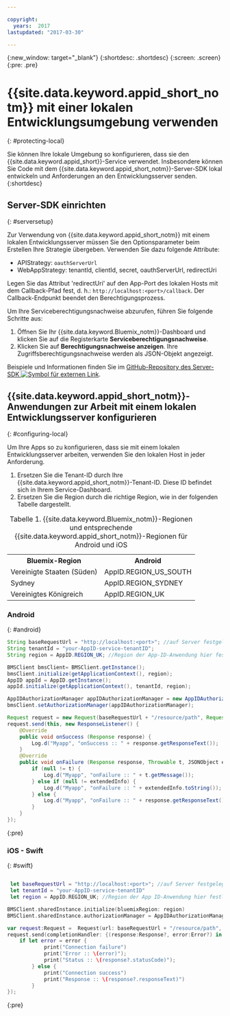 ```yaml
---

copyright:
  years:  2017
lastupdated: "2017-03-30"

---
```

{:new_window: target="_blank"}
{:shortdesc: .shortdesc}
{:screen: .screen}
{:pre: .pre}



# {{site.data.keyword.appid_short_notm}} mit einer lokalen Entwicklungsumgebung verwenden
{: #protecting-local}

Sie können Ihre lokale Umgebung so konfigurieren, dass sie den {{site.data.keyword.appid_short}}-Service verwendet. Insbesondere können Sie Code mit dem {{site.data.keyword.appid_short_notm}}-Server-SDK lokal entwickeln und Anforderungen an den Entwicklungsserver senden.
{:shortdesc}


## Server-SDK einrichten
{: #serversetup}

Zur Verwendung von {{site.data.keyword.appid_short_notm}} mit einem lokalen Entwicklungsserver müssen Sie den Optionsparameter beim Erstellen Ihre Strategie übergeben. Verwenden Sie dazu folgende Attribute:

* APIStrategy: `oauthServerUrl`
* WebAppStrategy: tenantId, clientId, secret, oauthServerUrl, redirectUri

Legen Sie das Attribut 'redirectUri' auf den App-Port des lokalen Hosts mit dem Callback-Pfad fest, d. h.: `http://localhost:<port>/callback`. Der Callback-Endpunkt beendet den Berechtigungsprozess.

Um Ihre Serviceberechtigungsnachweise abzurufen, führen Sie folgende Schritte aus:

1. Öffnen Sie Ihr {{site.data.keyword.Bluemix_notm}}-Dashboard und klicken Sie auf die Registerkarte **Serviceberechtigungsnachweise**.
2. Klicken Sie auf **Berechtigungsnachweise anzeigen**. Ihre Zugriffsberechtigungsnachweise werden als JSON-Objekt angezeigt.

Beispiele und Informationen finden Sie im <a href="https://github.com/ibm-cloud-security/appid-serversdk-nodejs" target="_blank">GitHub-Repository des Server-SDK <img src="../../icons/launch-glyph.svg" alt="Symbol für externen Link"></a>.


## {{site.data.keyword.appid_short_notm}}-Anwendungen zur Arbeit mit einem lokalen Entwicklungsserver konfigurieren
{: #configuring-local}

Um Ihre Apps so zu konfigurieren, dass sie mit einem lokalen Entwicklungsserver arbeiten, verwenden Sie den lokalen Host in jeder Anforderung.

1. Ersetzen Sie die Tenant-ID durch Ihre {{site.data.keyword.appid_short_notm}}-Tenant-ID. Diese ID befindet sich in Ihrem Service-Dashboard.
2. Ersetzen Sie die Region durch die richtige Region, wie in der folgenden Tabelle dargestellt.

<table> <caption> Tabelle 1. {{site.data.keyword.Bluemix_notm}}-Regionen und entsprechende {{site.data.keyword.appid_short_notm}}-Regionen für Android und iOS </caption>
<tr>
  <th> Bluemix-Region </th>
  <th> Android </th>
</tr>
<tr>
  <td> Vereinigte Staaten (Süden) </td>
  <td> AppID.REGION_US_SOUTH </td>
</tr>
<tr>
  <td> Sydney </td>
  <td> AppID.REGION_SYDNEY </td>
</tr>
<tr>
  <td> Vereinigtes Königreich </td>
  <td> AppID.REGION_UK </td>
</tr>
</table>



### Android
{: #android}
```java
String baseRequestUrl = "http://localhost:<port>"; //auf Server festgelegt, der Port ausführt
String tenantId = "your-AppID-service-tenantID";
String region = AppID.REGION_UK; //Region der App-ID-Anwendung hier festlegen. Aktuell mögliche Werte sind AppID.REGION_US_SOUTH, AppID.REGION_SYDNEY oder AppID.REGION_UK.

BMSClient bmsClient= BMSClient.getInstance();
bmsClient.initialize(getApplicationContext(), region);
AppID appId = AppID.getInstance();
appId.initialize(getApplicationContext(), tenantId, region);

AppIDAuthorizationManager appIDAuthorizationManager = new AppIDAuthorizationManager(appId);
bmsClient.setAuthorizationManager(appIDAuthorizationManager);

Request request = new Request(baseRequestUrl + "/resource/path", Request.GET);
request.send(this, new ResponseListener() {
    @Override
	public void onSuccess (Response response) {
        Log.d("Myapp", "onSuccess :: " + response.getResponseText());
	}
    @Override
	public void onFailure (Response response, Throwable t, JSONObject extendedInfo) {
        if (null != t) {
            Log.d("Myapp", "onFailure :: " + t.getMessage());
		} else if (null != extendedInfo) {
            Log.d("Myapp", "onFailure :: " + extendedInfo.toString());
		} else {
            Log.d("Myapp", "onFailure :: " + response.getResponseText());
		}
    }
});
```
{:pre}

### iOS - Swift
{: #swift}
```swift

 let baseRequestUrl = "http://localhost:<port>"; //auf Server festgelegt, der den Port ausführt
 let tenantId = "your-AppID-service-tenantID"
 let region = AppID.REGION_UK; //Region der App ID-Anwendung hier festlegen. Aktuell mögliche Werte sind AppID.REGION_US_SOUTH, AppID.REGION_SYDNEY oder AppID.REGION_UK.

BMSClient.sharedInstance.initialize(bluemixRegion: region)
BMSClient.sharedInstance.authorizationManager = AppIDAuthorizationManager(appid:AppID.sharedInstance)

var request:Request =  Request(url: baseRequestUrl + "/resource/path", method: HttpMethod.GET)
request.send(completionHandler: {(response:Response?, error:Error?) in
    if let error = error {
            print("Connection failure")
     		print("Error :: \(error)");
     		print("Status :: \(response?.statusCode)");
    	} else {
            print("Connection success")
            print("Response :: \(response?.responseText)")
        }
});
```
{:pre}
